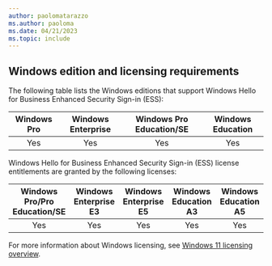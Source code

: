 ```yaml
---
author: paolomatarazzo
ms.author: paoloma
ms.date: 04/21/2023
ms.topic: include
---
```


## Windows edition and licensing requirements

The following table lists the Windows editions that support Windows Hello for Business Enhanced Security Sign-in (ESS):

|Windows Pro|Windows Enterprise|Windows Pro Education/SE|Windows Education|
|:---:|:---:|:---:|:---:|
|Yes|Yes|Yes|Yes|

Windows Hello for Business Enhanced Security Sign-in (ESS) license entitlements are granted by the following licenses:

|Windows Pro/Pro Education/SE|Windows Enterprise E3|Windows Enterprise E5|Windows Education A3|Windows Education A5|
|:---:|:---:|:---:|:---:|:---:|
|Yes|Yes|Yes|Yes|Yes|

For more information about Windows licensing, see [Windows 11 licensing overview](https://learn.microsoft.com).

